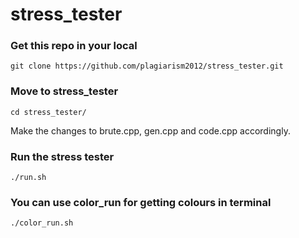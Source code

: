 # stress_tester

### Get this repo in your local
```
git clone https://github.com/plagiarism2012/stress_tester.git
```
### Move to stress_tester
```
cd stress_tester/
```

Make the changes to brute.cpp, gen.cpp and code.cpp accordingly.

### Run the stress tester
```
./run.sh
```

### You can use color_run for getting colours in terminal
```
./color_run.sh
```
